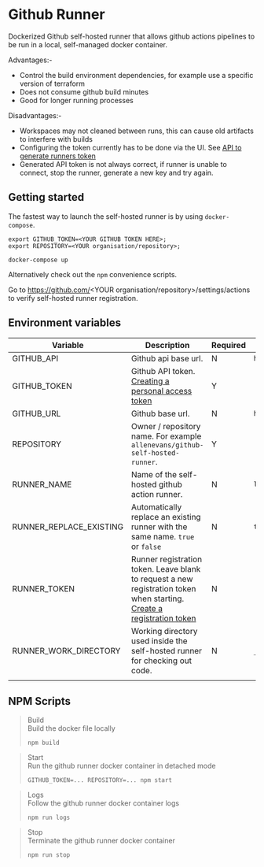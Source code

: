# Github Runner

Dockerized Github self-hosted runner that allows github actions pipelines to be run in a local, self-managed docker container.

Advantages:-
* Control the build environment dependencies, for example use a specific version of terraform
* Does not consume github build minutes
* Good for longer running processes

Disadvantages:-
* Workspaces may not cleaned between runs, this can cause old artifacts to interfere with builds
* Configuring the token currently has to be done via the UI. See [API to generate runners token](https://github.community/t5/GitHub-Actions/API-to-generate-runners-token/m-p/39911/highlight/true#M4012)
* Generated API token is not always correct, if runner is unable to connect, stop the runner, generate a new key and try again.

## Getting started

The fastest way to launch the self-hosted runner is by using `docker-compose`.

```shell script
export GITHUB_TOKEN=<YOUR GITHUB TOKEN HERE>; 
export REPOSITORY=<YOUR organisation/repository>;

docker-compose up
```

Alternatively check out the `npm` convenience scripts. 

Go to https://github.com/<YOUR organisation/repository>/settings/actions to verify self-hosted runner registration.

## Environment variables
| Variable                | Description                                                                                                                                                                                                          | Required | Default                  |
|-------------------------|----------------------------------------------------------------------------------------------------------------------------------------------------------------------------------------------------------------------|----------|--------------------------|
| GITHUB_API              | Github api base url.                                                                                                                                                                                                 | N        | `https://api.github.com` |
| GITHUB_TOKEN            | Github API token.<br>[Creating a personal access token](https://help.github.com/en/github/authenticating-to-github/creating-a-personal-access-token-for-the-command-line)                                            | Y        |                          |
| GITHUB_URL              | Github base url.                                                                                                                                                                                                     | N        | `https://github.com`     |
| REPOSITORY              | Owner / repository name. For example `allenevans/github-self-hosted-runner`.                                                                                                                                         | Y        |                          |
| RUNNER_NAME             | Name of the self-hosted github action runner.                                                                                                                                                                        | N        | `local-runner`           |
| RUNNER_REPLACE_EXISTING | Automatically replace an existing runner with the same name. `true` or `false`                                                                                                                                       | N        | `true`                   |
| RUNNER_TOKEN            | Runner registration token. Leave blank to request a new registration token when starting.<br>[Create a registration token](https://developer.github.com/v3/actions/self_hosted_runners/#create-a-registration-token) | N        |                          |
| RUNNER_WORK_DIRECTORY   | Working directory used inside the self-hosted runner for checking out code.                                                                                                                                          | N        | `_work`                  |
|                         |                                                                                                                                                                                                                      |          |                          |

## NPM Scripts
> Build\
> Build the docker file locally
> ```shell script
> npm build
> ```

> Start\
> Run the github runner docker container in detached mode
> ```shell script
> GITHUB_TOKEN=... REPOSITORY=... npm start
> ```

> Logs\
> Follow the github runner docker container logs
> ```shell script
> npm run logs
> ```

> Stop\
> Terminate the github runner docker container
> ```shell script
> npm run stop
> ```
